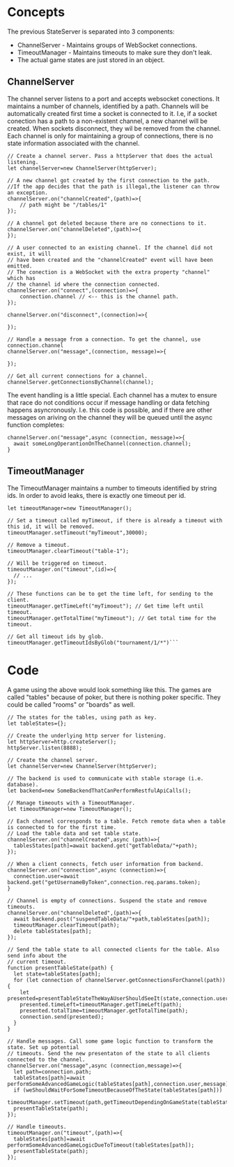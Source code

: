 # Concepts

The previous StateServer is separated into 3 components:

* ChannelServer - Maintains groups of WebSocket connections.
* TimeoutManager - Maintains timeouts to make sure they don't leak.
* The actual game states are just stored in an object.

## ChannelServer

The channel server listens to a port and accepts websocket conections. It maintains a number of channels, identified by a path. 
Channels will be automatically created first time a socket is connected to it. I.e, if a socket conection has a path to a non-existent channel,
a new channel will be created. When sockets disconnect, they wil be removed from the channel. Each channel is only for maintaining a group of connections,
there is no state information associated with the channel.

```
// Create a channel server. Pass a httpServer that does the actual listening.
let channelServer=new ChannelServer(httpServer);

// A new channel got created by the first connection to the path.
//If the app decides that the path is illegal,the listener can throw an exception.
channelServer.on("channelCreated",(path)=>{
	// path might be "/tables/1"
});

// A channel got deleted because there are no connections to it.
channelServer.on("channelDeleted",(path)=>{
});

// A user connected to an existing channel. If the channel did not exist, it will 
// have been created and the "channelCreated" event will have been emitted.
// The conection is a WebSocket with the extra property "channel" which has
// the channel id where the connection connected.
channelServer.on("connect",(connection)=>{
	connection.channel // <-- this is the channel path.
});

channelServer.on("disconnect",(connection)=>{

});

// Handle a message from a connection. To get the channel, use connection.channel
channelServer.on("message",(connection, message)=>{

});

// Get all current connections for a channel.
channelServer.getConnectionsByChannel(channel);
```

The event handling is a little special. Each channel has a mutex to ensure that race do not conditions occur if message
handling or data fetching happens asyncronously. I.e. this code is possible, and if there are other messages
on ariving on the channel they will be queued until the async function completes:

```
channelServer.on("message",async (connection, message)=>{
  await someLongOperantionOnTheChannel(connection.channel);
}
```

## TimeoutManager

The TimeoutManager maintains a number to timeouts identified by string ids. In order to avoid leaks, there is exactly one timeout per id.

```
let timeoutManager=new TimeoutManager();

// Set a timeout called myTimeout, if there is already a timeout with this id, it will be removed.
timeoutManager.setTimeout("myTimeout",30000);

// Remove a timeout.
timeoutManager.clearTimeout("table-1");

// Will be triggered on timeout.
timeoutManager.on("timeout",(id)=>{
  // ...
});

// These functions can be to get the time left, for sending to the client.
timeoutManager.getTimeLeft("myTimoeut"); // Get time left until timeout.
timeoutManager.getTotalTime("myTimeout"); // Get total time for the timeout.

// Get all timeout ids by glob.
timeoutManager.getTimeoutIdsByGlob("tournament/1/*")```
```

# Code

A game using the above would look something like this. The games are called "tables" because of poker, but there is nothing poker specific. They
could be called "rooms" or "boards" as well.

```
// The states for the tables, using path as key.
let tableStates={};

// Create the underlying http server for listening.
let httpServer=http.createServer();
httpServer.listen(8888);

// Create the channel server.
let channelServer=new ChannelServer(httpServer);

// The backend is used to communicate with stable storage (i.e. database).
let backend=new SomeBackendThatCanPerformRestfulApiCalls();

// Manage timeouts with a TimeoutManager.
let timeoutManager=new TimeoutManager();

// Each channel corresponds to a table. Fetch remote data when a table is connected to for the first time.
// Load the table data and set table state.
channelServer.on("channelCreated",async (path)=>{
  tablesStates[path]=await backend.get("getTableData/"+path);
});

// When a client connects, fetch user information from backend.
channelServer.on("connection",async (connection)=>{
  connection.user=await backend.get("getUsernameByToken",connection.req.params.token);
}

// Channel is empty of connections. Suspend the state and remove timeouts.
channelServer.on("channelDeleted",(path)=>{
  await backend.post("suspendTableData/"+path,tableStates[path]);
  timeoutManager.clearTimeout(path);
  delete tableStates[path];
});

// Send the table state to all connected clients for the table. Also send info about the 
// current timeout.
function presentTableState(path) {
  let state=tableStates[path];
  for (let connection of channelServer.getConnectionsForChannel(path)) {
    let presented=presentTableStateTheWayAUserShouldSeeIt(state,connection.user);
    presented.timeLeft=timeoutManager.getTimeLeft(path);
    presented.totalTime=timeoutManager.getTotalTime(path);
    connection.send(presented);
  }
}

// Handle messages. Call some game logic function to transform the state. Set up potential
// timeouts. Send the new presentaton of the state to all clients connected to the channel.
channelServer.on("message",async (connection,message)=>{
  let path=connection.path;
  tableStates[path]=await performSomeAdvancedGameLogic(tableStates[path],connection.user,message);
  if (weShouldWaitForSomeTimeoutBecauseOfTheState(tableStates[path]))
    timeoutManager.setTimeout(path,getTimeoutDependingOnGameState(tableState[path]);
  presentTableState(path);
});

// Handle timeouts.
timeoutManager.on("timeout",(path)=>{
  tableStates[path]=await performSomeAdvancedGameLogicDueToTimeout(tableStates[path]);
  presentTableState(path);
});
```
